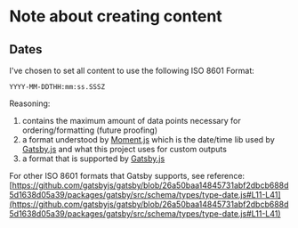 # Note about creating content

## Dates

I've chosen to set all content to use the following ISO 8601 Format:

```
YYYY-MM-DDTHH:mm:ss.SSSZ
```

Reasoning:

1.  contains the maximum amount of data points necessary for ordering/formatting
    (future proofing)
2.  a format understood by [Moment.js](https://momentjs.com/docs/) which is the
    date/time lib used by [Gatsby.js](https://www.gatsbyjs.org/) and what this
    project uses for custom outputs
3.  a format that is supported by
    [Gatsby.js](https://github.com/gatsbyjs/gatsby/blob/26a50baa14845731abf2dbcb688d5d1638d05a39/packages/gatsby/src/schema/types/type-date.js#L11-L41)

For other ISO 8601 formats that Gatsby supports, see reference:
[https://github.com/gatsbyjs/gatsby/blob/26a50baa14845731abf2dbcb688d5d1638d05a39/packages/gatsby/src/schema/types/type-date.js#L11-L41](https://github.com/gatsbyjs/gatsby/blob/26a50baa14845731abf2dbcb688d5d1638d05a39/packages/gatsby/src/schema/types/type-date.js#L11-L41)
